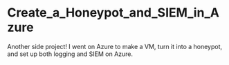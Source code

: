 # Create_a_Honeypot_and_SIEM_in_Azure
Another side project! I went on Azure to make a VM, turn it into a honeypot, and set up both logging and SIEM on Azure.
